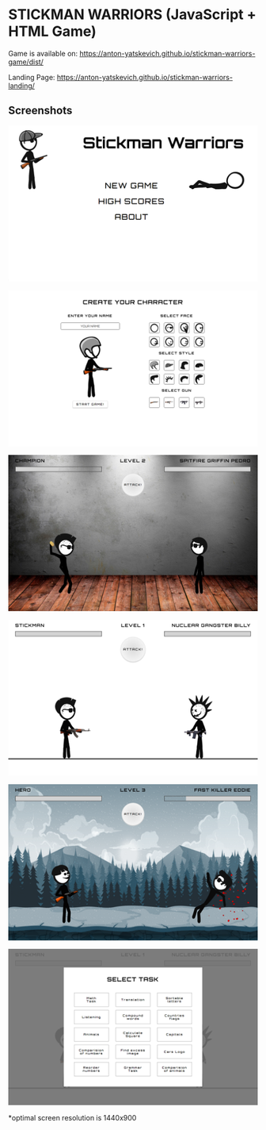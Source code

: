 # STICKMAN WARRIORS (JavaScript + HTML Game)

Game is available on: https://anton-yatskevich.github.io/stickman-warriors-game/dist/

Landing Page: https://anton-yatskevich.github.io/stickman-warriors-landing/

## Screenshots

![game-screenshot](https://github.com/anton-yatskevich/anton-yatskevich.github.io/blob/master/stickman-warriors-game/assets/images/screenshoots/1.png)


![game-screenshot](https://github.com/anton-yatskevich/anton-yatskevich.github.io/blob/master/stickman-warriors-game/assets/images/screenshoots/2.png)


![game-screenshot](https://github.com/anton-yatskevich/anton-yatskevich.github.io/blob/master/stickman-warriors-game/assets/images/screenshoots/3.png)


![game-screenshot](https://github.com/anton-yatskevich/anton-yatskevich.github.io/blob/master/stickman-warriors-game/assets/images/screenshoots/4.png)


![game-screenshot](https://github.com/anton-yatskevich/anton-yatskevich.github.io/blob/master/stickman-warriors-game/assets/images/screenshoots/5.png)


![game-screenshot](https://github.com/anton-yatskevich/anton-yatskevich.github.io/blob/master/stickman-warriors-game/assets/images/screenshoots/6.png)



*optimal screen resolution is 1440x900